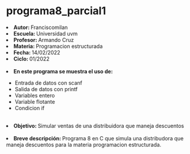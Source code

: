 # programa8_parcial1

<li><b>Autor: </b>Franciscomilan</li>
 <li><b>Escuela: </b>Universidad uvm</li>
 <li><b>Profesor: </b>Armando Cruz</li>
 <li><b>Materia: </b>Programacion estructurada</li>
 <li><b>Fecha: </b>14/02/2022</li>
 <li><b>Ciclo: </b>01/2022</li>
 <br>
 <li><b>En este programa se muestra el uso de: </b></li>
<ul>
 	 <li> Entrada de datos con scanf</li>
	 <li> Salida de datos con printf </li>
 	<li>	Variables entero </li>
 <li> Variable flotante </li>
 <li> Condicion if </li>
 </ul>
<br>
 <li> <b> Objetivo: </b> Simular ventas de una distribuidora que maneja descuentos </li> 
 <br>
<li><b>Breve descripción: </b>Programa 8 en C que simula una distribudora que maneja descuentos para la materia programacion estructurada.  </li>
 
